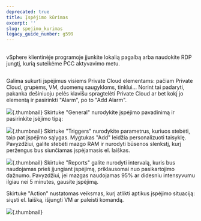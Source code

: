 ```yaml
---
deprecated: true
title: Įspėjimo kūrimas
excerpt: ''
slug: spejimo_kurimas
legacy_guide_number: g599
---
```



## 
vSphere klientinėje programoje įjunkite lokalią pagalbą arba naudokite RDP jungtį, kurią suteikėme PCC aktyvavimo metu.


## 
Galima sukurti įspėjimus visiems Private Cloud elementams: pačiam Private Cloud, grupėms, VM, duomenų saugykloms, tinklui...
Norint tai padaryti, pakanka dešiniuoju pelės klavišu spragtelėti Private Cloud ar bet kokį jo elementą ir pasirinkti "Alarm", po to "Add Alarm".

![](images/img_91.jpg){.thumbnail}
Skirtuke "General" nurodykite įspėjimo pavadinimą ir pasirinkite įsėjimo tipą:

![](images/img_92.jpg){.thumbnail}
Skirtuke "Triggers" nurodykite parametrus, kuriuos stebėti, taip pat įspėjimo sąlygas. Mygtukas "Add" leidžia personalizuoti taisyklę. Pavyzdžiui, galite stebėti mazgo RAM ir nurodyti būsenos slenkstį, kurį peržengus bus siunčiamas įspėjamasis el. laiškas.

![](images/img_93.jpg){.thumbnail}
Skirtuke "Reports" galite nurodyti intervalą, kuris bus naudojamas prieš įjungiant įspėjimą, priklausomai nuo pasikartojimo dažnumo.
Pavyzdžiui, jei mazgas naudojamas 95% ar didesniu intensyvumu ilgiau nei 5 minutes, gausite įspėjimą. 

Skirtuke "Action" nustatomas veiksmas, kurį atlikti aptikus įspėjimo situaciją: siųsti el. laišką, išjungti VM ar paleisti komandą.

![](images/img_103.jpg){.thumbnail}

